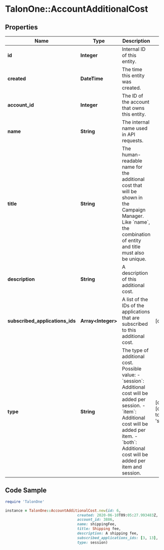 # TalonOne::AccountAdditionalCost

## Properties

Name | Type | Description | Notes
------------ | ------------- | ------------- | -------------
**id** | **Integer** | Internal ID of this entity. | 
**created** | **DateTime** | The time this entity was created. | 
**account_id** | **Integer** | The ID of the account that owns this entity. | 
**name** | **String** | The internal name used in API requests. | 
**title** | **String** | The human-readable name for the additional cost that will be shown in the Campaign Manager. Like &#x60;name&#x60;, the combination of entity and title must also be unique. | 
**description** | **String** | A description of this additional cost. | 
**subscribed_applications_ids** | **Array&lt;Integer&gt;** | A list of the IDs of the applications that are subscribed to this additional cost. | [optional] 
**type** | **String** | The type of additional cost. Possible value: - &#x60;session&#x60;: Additional cost will be added per session. - &#x60;item&#x60;: Additional cost will be added per item. - &#x60;both&#x60;: Additional cost will be added per item and session.  | [optional] [default to &#39;session&#39;]

## Code Sample

```ruby
require 'TalonOne'

instance = TalonOne::AccountAdditionalCost.new(id: 6,
                                 created: 2020-06-10T09:05:27.993483Z,
                                 account_id: 3886,
                                 name: shippingFee,
                                 title: Shipping fee,
                                 description: A shipping fee,
                                 subscribed_applications_ids: [3, 13],
                                 type: session)
```


